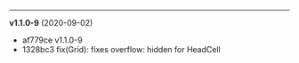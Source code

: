 
-------------------
 **v1.1.0-9**  (2020-09-02) 

* af779ce v1.1.0-9
* 1328bc3 fix(Grid): fixes overflow: hidden for HeadCell
